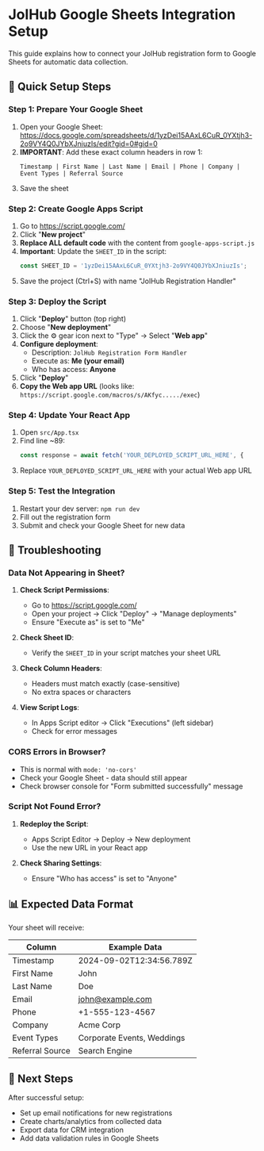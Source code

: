# JolHub Google Sheets Integration Setup

This guide explains how to connect your JolHub registration form to Google Sheets for automatic data collection.

## 🚀 Quick Setup Steps

### Step 1: Prepare Your Google Sheet

1. Open your Google Sheet: https://docs.google.com/spreadsheets/d/1yzDei15AAxL6CuR_0YXtjh3-2o9VY4Q0JYbXJniuzIs/edit?gid=0#gid=0
2. **IMPORTANT**: Add these exact column headers in row 1:
   ```
   Timestamp | First Name | Last Name | Email | Phone | Company | Event Types | Referral Source
   ```
3. Save the sheet

### Step 2: Create Google Apps Script

1. Go to https://script.google.com/
2. Click "**New project**"
3. **Replace ALL default code** with the content from `google-apps-script.js`
4. **Important**: Update the `SHEET_ID` in the script:
   ```javascript
   const SHEET_ID = '1yzDei15AAxL6CuR_0YXtjh3-2o9VY4Q0JYbXJniuzIs';
   ```
5. Save the project (Ctrl+S) with name "JolHub Registration Handler"

### Step 3: Deploy the Script

1. Click "**Deploy**" button (top right)
2. Choose "**New deployment**"
3. Click the ⚙️ gear icon next to "Type" → Select "**Web app**"
4. **Configure deployment**:
   - Description: `JolHub Registration Form Handler`
   - Execute as: **Me (your email)**
   - Who has access: **Anyone**
5. Click "**Deploy**"
6. **Copy the Web app URL** (looks like: `https://script.google.com/macros/s/AKfyc...../exec`)

### Step 4: Update Your React App

1. Open `src/App.tsx`
2. Find line ~89:
   ```javascript
   const response = await fetch('YOUR_DEPLOYED_SCRIPT_URL_HERE', {
   ```
3. Replace `YOUR_DEPLOYED_SCRIPT_URL_HERE` with your actual Web app URL

### Step 5: Test the Integration

1. Restart your dev server: `npm run dev`
2. Fill out the registration form
3. Submit and check your Google Sheet for new data

## 🔧 Troubleshooting

### Data Not Appearing in Sheet?

1. **Check Script Permissions**:
   - Go to https://script.google.com/
   - Open your project → Click "Deploy" → "Manage deployments"
   - Ensure "Execute as" is set to "Me"

2. **Check Sheet ID**:
   - Verify the `SHEET_ID` in your script matches your sheet URL
   
3. **Check Column Headers**:
   - Headers must match exactly (case-sensitive)
   - No extra spaces or characters

4. **View Script Logs**:
   - In Apps Script editor → Click "Executions" (left sidebar)
   - Check for error messages

### CORS Errors in Browser?

- This is normal with `mode: 'no-cors'`
- Check your Google Sheet - data should still appear
- Check browser console for "Form submitted successfully" message

### Script Not Found Error?

1. **Redeploy the Script**:
   - Apps Script Editor → Deploy → New deployment
   - Use the new URL in your React app

2. **Check Sharing Settings**:
   - Ensure "Who has access" is set to "Anyone"

## 📊 Expected Data Format

Your sheet will receive:

| Column | Example Data |
|--------|-------------|
| Timestamp | 2024-09-02T12:34:56.789Z |
| First Name | John |
| Last Name | Doe |
| Email | john@example.com |
| Phone | +1-555-123-4567 |
| Company | Acme Corp |
| Event Types | Corporate Events, Weddings |
| Referral Source | Search Engine |

## 🎯 Next Steps

After successful setup:
- Set up email notifications for new registrations
- Create charts/analytics from collected data
- Export data for CRM integration
- Add data validation rules in Google Sheets